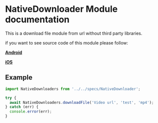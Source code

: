 # NativeDownloader Module documentation

This is a download file module from url without third party libraries.

if you want to see source code of this module please follow:

[**Android**](https://github.com/hizokazz/rn-video-player-app/tree/main/android/app/src/main/java/com/nativedownloader)

[**iOS**](https://github.com/hizokazz/rn-video-player-app/tree/main/ios/NativeDownloader)

## Example

```javascript
import NativeDownloaders from '../../specs/NativeDownloader';

try {
  await NativeDownloaders.downloadFile('Video url', 'test', 'mp4');
} catch (err) {
  console.error(err);
}
```
